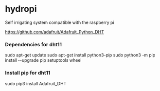 # hydropi
Self irrigating system compatible with the raspberry pi


https://github.com/adafruit/Adafruit_Python_DHT
### Dependencies for dht11
sudo apt-get update
sudo apt-get install python3-pip
sudo python3 -m pip install --upgrade pip setuptools wheel

### Install pip for dht11
sudo pip3 install Adafruit_DHT